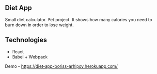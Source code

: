 ## Diet App
Small diet calculator.
Pet project.
It shows how many calories you need to burn down in order to lose weight.

## Technologies
* React
* Babel + Webpack 

Demo - https://diet-app-boriss-arhipov.herokuapp.com/
